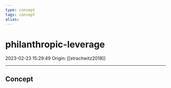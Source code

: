 ```yaml
---
type: concept
tags: concept
alias:
---
```


# philanthropic-leverage

2023-02-23 15:29:49
Origin: [[strachwitz2018]]

---

## Concept
